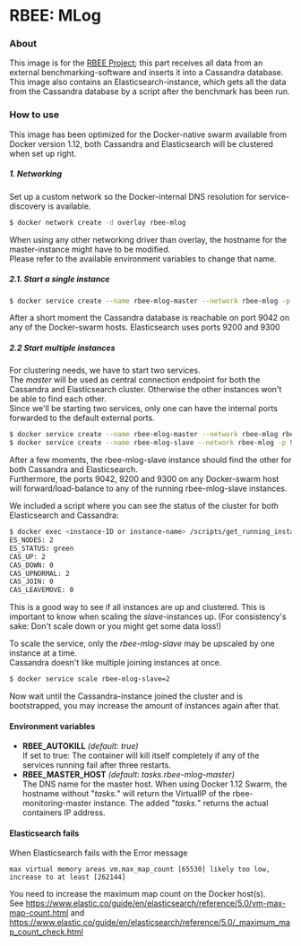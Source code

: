 # RBEE: MLog
### About
This image is for the [RBEE Project]; this part receives all data from an external benchmarking-software and inserts it into a Cassandra database.  
This image also contains an Elasticsearch-instance, which gets all the data from the Cassandra database by a script after the benchmark has been run.

### How to use
This image has been optimized for the Docker-native swarm available from Docker version 1.12, both Cassandra and Elasticsearch will be clustered when set up right.  
##### 1. Networking
Set up a custom network so the Docker-internal DNS resolution for service-discovery is available.
```sh
$ docker network create -d overlay rbee-mlog
```
When using any other networking driver than overlay, the hostname for the master-instance might have to be modified.  
Please refer to the available environment variables to change that name.
##### 2.1. Start a single instance
```sh
$ docker service create --name rbee-mlog-master --network rbee-mlog -p 9042:9042 -p 9200:9200 -p 9300:9300 rbee/mlog:<tag>
```
After a short moment the Cassandra database is reachable on port 9042 on any of the Docker-swarm hosts. Elasticsearch uses ports 9200 and 9300
##### 2.2 Start multiple instances
For clustering needs, we have to start two services.  
The _master_ will be used as central connection endpoint for both the Cassandra and Elasticsearch cluster. Otherwise the other instances won't be able to find each other.  
Since we'll be starting two services, only one can have the internal ports forwarded to the default external ports.
```sh
$ docker service create --name rbee-mlog-master --network rbee-mlog rbee/mlog:<tag>
$ docker service create --name rbee-mlog-slave --network rbee-mlog -p 9042:9042 -p 9200:9200 -p 9300:9300 rbee/mlog:<tag>
```
After a few moments, the rbee-mlog-slave instance should find the other for both Cassandra and Elasticsearch.  
Furthermore, the ports 9042, 9200 and 9300 on any Docker-swarm host will forward/load-balance to any of the running rbee-mlog-slave instances.

We included a script where you can see the status of the cluster for both Elasticsearch and Cassandra:
```sh
$ docker exec <instance-ID or instance-name> /scripts/get_running_instances.sh
ES_NODES: 2
ES_STATUS: green
CAS_UP: 2
CAS_DOWN: 0
CAS_UPNORMAL: 2
CAS_JOIN: 0
CAS_LEAVEMOVE: 0
```
This is a good way to see if all instances are up and clustered. This is important to know when scaling the _slave_-instances up. (For consistency's sake: Don't scale down or you might get some data loss!)

To scale the service, only the _rbee-mlog-slave_ may be upscaled by one instance at a time.  
Cassandra doesn't like multiple joining instances at once.
```sh
$ docker service scale rbee-mlog-slave=2
```
Now wait until the Cassandra-instance joined the cluster and is bootstrapped, you may increase the amount of instances again after that.
#### Environment variables
 * **RBEE_AUTOKILL** _(default: true)_  
If set to true: The container will kill itself completely if any of the services running fail after three restarts.
 * **RBEE_MASTER_HOST** _(default: tasks.rbee-mlog-master)_  
The DNS name for the master host. When using Docker 1.12 Swarm, the hostname without "_tasks._" will return the VirtualIP of the rbee-monitoring-master instance. The added "_tasks._" returns the actual containers IP address.

#### Elasticsearch fails
When Elasticsearch fails with the Error message
```ERROR: bootstrap checks failed
max virtual memory areas vm.max_map_count [65530] likely too low, increase to at least [262144]
```
You need to increase the maximum map count on the Docker host(s).  
See https://www.elastic.co/guide/en/elasticsearch/reference/5.0/vm-max-map-count.html and https://www.elastic.co/guide/en/elasticsearch/reference/5.0/_maximum_map_count_check.html

[RBEE Project]: <http://www.rbee.io>